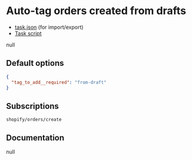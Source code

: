 # Auto-tag orders created from drafts

* [task.json](../../tasks/auto-tag-orders-created-from-drafts.json) (for import/export)
* [Task script](./script.liquid)

null

## Default options

```json
{
  "tag_to_add__required": "from-draft"
}
```

## Subscriptions

```liquid
shopify/orders/create
```

## Documentation

null
